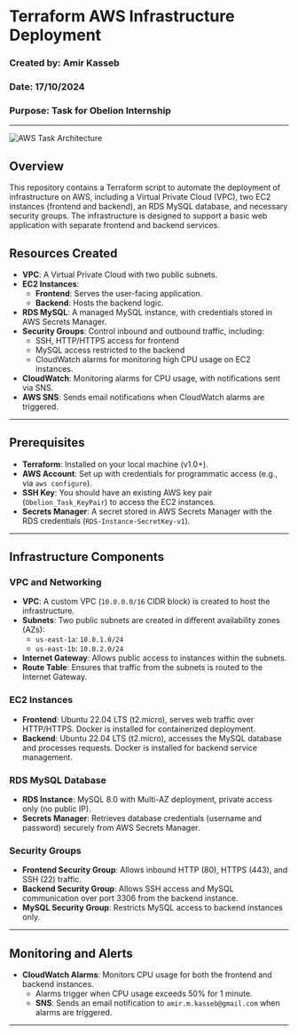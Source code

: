 # Terraform AWS Infrastructure Deployment
### Created by: Amir Kasseb  
### Date: 17/10/2024  
### Purpose: Task for Obelion Internship

---

![AWS Task  Architecture ](Architceture.png)

## Overview

This repository contains a Terraform script to automate the deployment of infrastructure on AWS, including a Virtual Private Cloud (VPC), two EC2 instances (frontend and backend), an RDS MySQL database, and necessary security groups. The infrastructure is designed to support a basic web application with separate frontend and backend services.

## Resources Created

- **VPC**: A Virtual Private Cloud with two public subnets.
- **EC2 Instances**:
  - **Frontend**: Serves the user-facing application.
  - **Backend**: Hosts the backend logic.
- **RDS MySQL**: A managed MySQL instance, with credentials stored in AWS Secrets Manager.
- **Security Groups**: Control inbound and outbound traffic, including:
  - SSH, HTTP/HTTPS access for frontend
  - MySQL access restricted to the backend
  - CloudWatch alarms for monitoring high CPU usage on EC2 instances.
- **CloudWatch**: Monitoring alarms for CPU usage, with notifications sent via SNS.
- **AWS SNS**: Sends email notifications when CloudWatch alarms are triggered.

---

## Prerequisites

- **Terraform**: Installed on your local machine (v1.0+).
- **AWS Account**: Set up with credentials for programmatic access (e.g., via `aws configure`).
- **SSH Key**: You should have an existing AWS key pair (`Obelion_Task_KeyPair`) to access the EC2 instances.
- **Secrets Manager**: A secret stored in AWS Secrets Manager with the RDS credentials (`RDS-Instance-SecretKey-v1`).

---

## Infrastructure Components

### VPC and Networking
- **VPC**: A custom VPC (`10.0.0.0/16` CIDR block) is created to host the infrastructure.
- **Subnets**: Two public subnets are created in different availability zones (AZs):
  - `us-east-1a`: `10.0.1.0/24`
  - `us-east-1b`: `10.0.2.0/24`
- **Internet Gateway**: Allows public access to instances within the subnets.
- **Route Table**: Ensures that traffic from the subnets is routed to the Internet Gateway.

### EC2 Instances
- **Frontend**: Ubuntu 22.04 LTS (t2.micro), serves web traffic over HTTP/HTTPS. Docker is installed for containerized deployment.
- **Backend**: Ubuntu 22.04 LTS (t2.micro), accesses the MySQL database and processes requests. Docker is installed for backend service management.

### RDS MySQL Database
- **RDS Instance**: MySQL 8.0 with Multi-AZ deployment, private access only (no public IP).
- **Secrets Manager**: Retrieves database credentials (username and password) securely from AWS Secrets Manager.

### Security Groups
- **Frontend Security Group**: Allows inbound HTTP (80), HTTPS (443), and SSH (22) traffic.
- **Backend Security Group**: Allows SSH access and MySQL communication over port 3306 from the backend instance.
- **MySQL Security Group**: Restricts MySQL access to backend instances only.

---

## Monitoring and Alerts
- **CloudWatch Alarms**: Monitors CPU usage for both the frontend and backend instances.
  - Alarms trigger when CPU usage exceeds 50% for 1 minute.
  - **SNS**: Sends an email notification to `amir.m.kasseb@gmail.com` when alarms are triggered.

---
